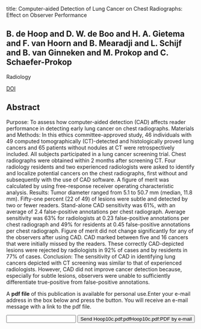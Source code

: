 title: Computer-aided Detection of Lung Cancer on Chest Radiographs: Effect on Observer Performance

## B. de Hoop and D. W. de Boo and H. A. Gietema and F. van Hoorn and B. Mearadji and L. Schijf and B. van Ginneken and M. Prokop and C. Schaefer-Prokop
Radiology

<a href="https://doi.org/10.1148/radiol.10092437">DOI</a>

## Abstract
Purpose: To assess how computer-aided detection (CAD) affects reader performance in detecting early lung cancer on chest radiographs. Materials and Methods: In this ethics committee-approved study, 46 individuals with 49 computed tomographically (CT)-detected and histologically proved lung cancers and 65 patients without nodules at CT were retrospectively included. All subjects participated in a lung cancer screening trial. Chest radiographs were obtained within 2 months after screening CT. Four radiology residents and two experienced radiologists were asked to identify and localize potential cancers on the chest radiographs, first without and subsequently with the use of CAD software. A figure of merit was calculated by using free-response receiver operating characteristic analysis. Results: Tumor diameter ranged from 5.1 to 50.7 mm (median, 11.8 mm). Fifty-one percent (22 of 49) of lesions were subtle and detected by two or fewer readers. Stand-alone CAD sensitivity was 61%, with an average of 2.4 false-positive annotations per chest radiograph. Average sensitivity was 63% for radiologists at 0.23 false-positive annotations per chest radiograph and 49% for residents at 0.45 false-positive annotations per chest radiograph. Figure of merit did not change significantly for any of the observers after using CAD. CAD marked between five and 16 cancers that were initially missed by the readers. These correctly CAD-depicted lesions were rejected by radiologists in 92% of cases and by residents in 77% of cases. Conclusion: The sensitivity of CAD in identifying lung cancers depicted with CT screening was similar to that of experienced radiologists. However, CAD did not improve cancer detection because, especially for subtle lesions, observers were unable to sufficiently differentiate true-positive from false-positive annotations.

A <b>pdf file</b> of this publication is available for personal use.Enter your e-mail address in the box below and press the button. You will receive an e-mail message with a link to the pdf file.
<form action="sender.php">  <input type="text" name="email">  <input type="submit" value="Send Hoop10c.pdf:pdfHoop10c.pdf:PDF by e-mail"></form>